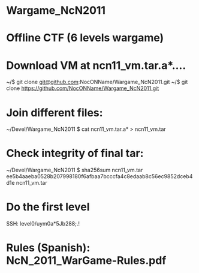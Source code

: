 # Wargame_NcN2011
# Offline CTF (6 levels wargame)

# Download VM at ncn11_vm.tar.a*....

~/$ git clone git@github.com:NocONName/Wargame_NcN2011.git
~/$ git clone https://github.com/NocONName/Wargame_NcN2011.git

# Join different files:

~/Devel/Wargame_NcN2011 $ cat ncn11_vm.tar.a* > ncn11_vm.tar

# Check integrity of final tar:

~/Devel/Wargame_NcN2011 $ sha256sum ncn11_vm.tar
ee5b4aaeba0528b207998180f6afbaa7bcccfa4c8edaab8c56ec9852dceb4d1e ncn11_vm.tar

# Do the first level

SSH: level0/uym0a*5Jb288;.!

# Rules (Spanish): NcN_2011_WarGame-Rules.pdf
